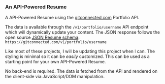 ### An API-Powered Resume

A API-Powered Resume using the [gitconnected.com](https://gitconnected.com/portfolio-api) Portfolio API. 

The data is available through the `/v1/portfolio/username` API endpoint which will dynamically update 
your content. The JSON response follows the open source [JSON Resume schema](https://jsonresume.org/schema/).
`https://gitconnected.com/v1/portfolio/username`

Like most of these projects, I will be updating this project when I can. The styling is minimal so it can be *easily* customized. This can be used as 
a starting point for your own API-Powered Resume.

No back-end is required. The data is fetched from the API and rendered on the client-side via JavaScript/DOM manipulation.